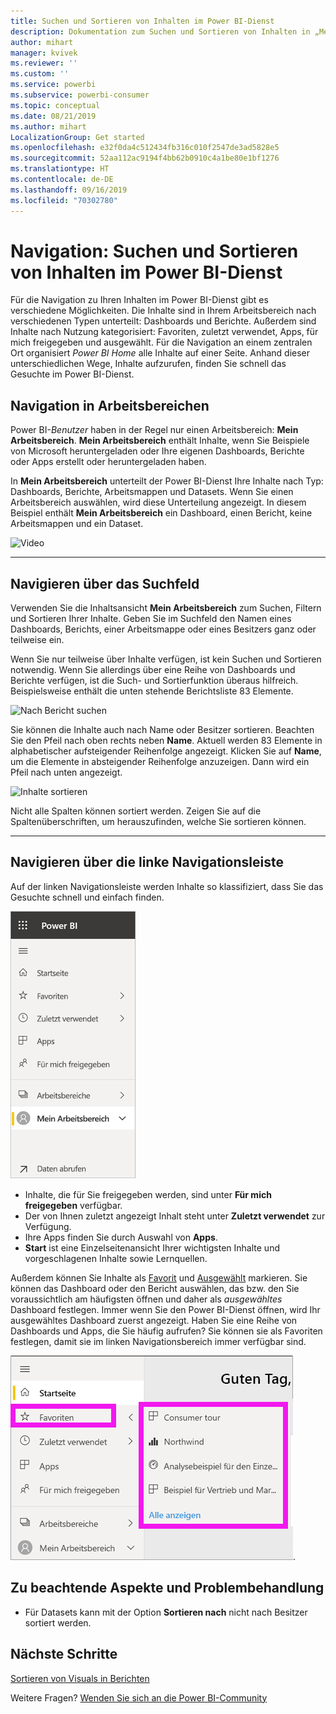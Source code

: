 ```yaml
---
title: Suchen und Sortieren von Inhalten im Power BI-Dienst
description: Dokumentation zum Suchen und Sortieren von Inhalten in „Mein Arbeitsbereich“ in Power BI
author: mihart
manager: kvivek
ms.reviewer: ''
ms.custom: ''
ms.service: powerbi
ms.subservice: powerbi-consumer
ms.topic: conceptual
ms.date: 08/21/2019
ms.author: mihart
LocalizationGroup: Get started
ms.openlocfilehash: e32f0da4c512434fb316c010f2547de3ad5828e5
ms.sourcegitcommit: 52aa112ac9194f4bb62b0910c4a1be80e1bf1276
ms.translationtype: HT
ms.contentlocale: de-DE
ms.lasthandoff: 09/16/2019
ms.locfileid: "70302780"
---
```

# <a name="navigation-searching-finding-and-sorting-content-in-power-bi-service"></a>Navigation: Suchen und Sortieren von Inhalten im Power BI-Dienst
Für die Navigation zu Ihren Inhalten im Power BI-Dienst gibt es verschiedene Möglichkeiten. Die Inhalte sind in Ihrem Arbeitsbereich nach verschiedenen Typen unterteilt: Dashboards und Berichte.  Außerdem sind Inhalte nach Nutzung kategorisiert: Favoriten, zuletzt verwendet, Apps, für mich freigegeben und ausgewählt. Für die Navigation an einem zentralen Ort organisiert *Power BI Home* alle Inhalte auf einer Seite. Anhand dieser unterschiedlichen Wege, Inhalte aufzurufen, finden Sie schnell das Gesuchte im Power BI-Dienst.  

## <a name="navigation-within-workspaces"></a>Navigation in Arbeitsbereichen

Power BI-*Benutzer* haben in der Regel nur einen Arbeitsbereich: **Mein Arbeitsbereich**. **Mein Arbeitsbereich** enthält Inhalte, wenn Sie Beispiele von Microsoft heruntergeladen oder Ihre eigenen Dashboards, Berichte oder Apps erstellt oder heruntergeladen haben.  

In **Mein Arbeitsbereich** unterteilt der Power BI-Dienst Ihre Inhalte nach Typ: Dashboards, Berichte, Arbeitsmappen und Datasets. Wenn Sie einen Arbeitsbereich auswählen, wird diese Unterteilung angezeigt. In diesem Beispiel enthält **Mein Arbeitsbereich** ein Dashboard, einen Bericht, keine Arbeitsmappen und ein Dataset.

![Video](./media/end-user-search-sort/myworkspace/myworkspace.gif)

________________________________________
## <a name="navigation-using-the-search-field"></a>Navigieren über das Suchfeld
Verwenden Sie die Inhaltsansicht **Mein Arbeitsbereich** zum Suchen, Filtern und Sortieren Ihrer Inhalte. Geben Sie im Suchfeld den Namen eines Dashboards, Berichts, einer Arbeitsmappe oder eines Besitzers ganz oder teilweise ein.  

Wenn Sie nur teilweise über Inhalte verfügen, ist kein Suchen und Sortieren notwendig.  Wenn Sie allerdings über eine Reihe von Dashboards und Berichte verfügen, ist die Such- und Sortierfunktion überaus hilfreich. Beispielsweise enthält die unten stehende Berichtsliste 83 Elemente. 

![Nach Bericht suchen](./media/end-user-experience/power-bi-search.png)

Sie können die Inhalte auch nach Name oder Besitzer sortieren. Beachten Sie den Pfeil nach oben rechts neben **Name**. Aktuell werden 83 Elemente in alphabetischer aufsteigender Reihenfolge angezeigt. Klicken Sie auf **Name**, um die Elemente in absteigender Reihenfolge anzuzeigen. Dann wird ein Pfeil nach unten angezeigt.

![Inhalte sortieren](./media/end-user-experience/power-bi-sort-new.png)

Nicht alle Spalten können sortiert werden. Zeigen Sie auf die Spaltenüberschriften, um herauszufinden, welche Sie sortieren können.

___________________________________________________________________
## <a name="navigation-using-the-left-nav-bar"></a>Navigieren über die linke Navigationsleiste
Auf der linken Navigationsleiste werden Inhalte so klassifiziert, dass Sie das Gesuchte schnell und einfach finden.  

![Linke Navigationsleiste](./media/end-user-search-sort/power-bi-navbar.png)


- Inhalte, die für Sie freigegeben werden, sind unter **Für mich freigegeben** verfügbar.
- Der von Ihnen zuletzt angezeigt Inhalt steht unter **Zuletzt verwendet** zur Verfügung. 
- Ihre Apps finden Sie durch Auswahl von **Apps**.
- **Start** ist eine Einzelseitenansicht Ihrer wichtigsten Inhalte und vorgeschlagenen Inhalte sowie Lernquellen.

Außerdem können Sie Inhalte als [Favorit](end-user-favorite.md) und [Ausgewählt](end-user-featured.md) markieren. Sie können das Dashboard oder den Bericht auswählen, das bzw. den Sie voraussichtlich am häufigsten öffnen und daher als *ausgewähltes* Dashboard festlegen. Immer wenn Sie den Power BI-Dienst öffnen, wird Ihr ausgewähltes Dashboard zuerst angezeigt. Haben Sie eine Reihe von Dashboards und Apps, die Sie häufig aufrufen? Sie können sie als Favoriten festlegen, damit sie im linken Navigationsbereich immer verfügbar sind.

![Flyout „Favoriten“](./media/end-user-search-sort/power-bi-favorite.png).



## <a name="considerations-and-troubleshooting"></a>Zu beachtende Aspekte und Problembehandlung
* Für Datasets kann mit der Option **Sortieren nach** nicht nach Besitzer sortiert werden.

## <a name="next-steps"></a>Nächste Schritte
[Sortieren von Visuals in Berichten](end-user-change-sort.md)

Weitere Fragen? [Wenden Sie sich an die Power BI-Community](http://community.powerbi.com/)
